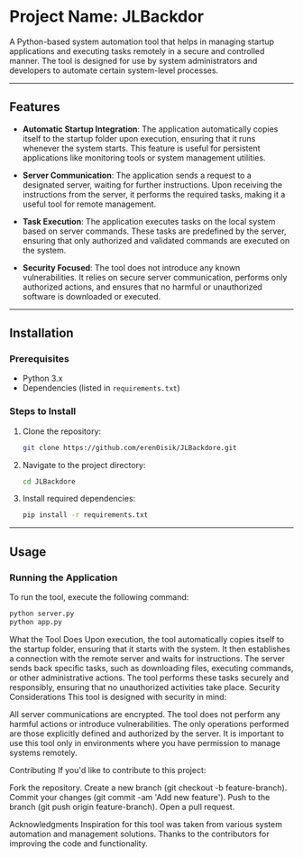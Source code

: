 # Project Name: JLBackdor

A Python-based system automation tool that helps in managing startup applications and executing tasks remotely in a secure and controlled manner. The tool is designed for use by system administrators and developers to automate certain system-level processes.

---

## Features

- **Automatic Startup Integration**: The application automatically copies itself to the startup folder upon execution, ensuring that it runs whenever the system starts. This feature is useful for persistent applications like monitoring tools or system management utilities.
  
- **Server Communication**: The application sends a request to a designated server, waiting for further instructions. Upon receiving the instructions from the server, it performs the required tasks, making it a useful tool for remote management.
  
- **Task Execution**: The application executes tasks on the local system based on server commands. These tasks are predefined by the server, ensuring that only authorized and validated commands are executed on the system.

- **Security Focused**: The tool does not introduce any known vulnerabilities. It relies on secure server communication, performs only authorized actions, and ensures that no harmful or unauthorized software is downloaded or executed.

---

## Installation

### Prerequisites

- Python 3.x
- Dependencies (listed in `requirements.txt`)

### Steps to Install

1. Clone the repository:
    ```bash
    git clone https://github.com/eren0isik/JLBackdore.git
    ```

2. Navigate to the project directory:
    ```bash
    cd JLBackdore
    ```

3. Install required dependencies:
    ```bash
    pip install -r requirements.txt
    ```

---

## Usage

### Running the Application

To run the tool, execute the following command:

```bash
python server.py
python app.py
```

What the Tool Does
Upon execution, the tool automatically copies itself to the startup folder, ensuring that it starts with the system.
It then establishes a connection with the remote server and waits for instructions.
The server sends back specific tasks, such as downloading files, executing commands, or other administrative actions.
The tool performs these tasks securely and responsibly, ensuring that no unauthorized activities take place.
Security Considerations
This tool is designed with security in mind:

All server communications are encrypted.
The tool does not perform any harmful actions or introduce vulnerabilities.
The only operations performed are those explicitly defined and authorized by the server.
It is important to use this tool only in environments where you have permission to manage systems remotely.

Contributing
If you'd like to contribute to this project:

Fork the repository.
Create a new branch (git checkout -b feature-branch).
Commit your changes (git commit -am 'Add new feature').
Push to the branch (git push origin feature-branch).
Open a pull request.


Acknowledgments
Inspiration for this tool was taken from various system automation and management solutions.
Thanks to the contributors for improving the code and functionality.



